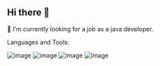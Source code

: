 ## Hi there 👋 
 🔭  I'm currently looking for a job as a java developer. 

Languages and Tools:

![image](https://github.com/maddojka/maddojka/assets/117828176/8eaf6f35-2279-42c8-8d75-0e23ca418c43)
![image](https://github.com/maddojka/maddojka/assets/117828176/09d4b65e-bc69-4be2-ac03-86ba0c10edd5)
![image](https://github.com/maddojka/maddojka/assets/117828176/a8280e97-5161-4533-b32e-7093582120df)
![image](https://github.com/maddojka/maddojka/assets/117828176/b0084fe2-e7aa-4951-96bf-b199d4af6faf)


<!--
**maddojka/maddojka** is a ✨ _special_ ✨ repository because its `README.md` (this file) appears on your GitHub profile.

Here are some ideas to get you started:

- 🔭 I’m currently working on ...
- 🌱 I’m currently learning ...
- 👯 I’m looking to collaborate on ...
- 🤔 I’m looking for help with ...
- 💬 Ask me about ...
- 📫 How to reach me: ...
- 😄 Pronouns: ...
- ⚡ Fun fact: ...
-->
